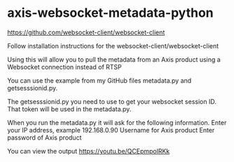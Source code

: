 # axis-websocket-metadata-python

https://github.com/websocket-client/websocket-client

Follow installation instructions for the websocket-client/websocket-client

Using this will allow you to pull the metadata from an Axis product using a Websocket connection instead of RTSP

You can use the example from my GitHub files metadata.py and getsesssionid.py.

The getsesssionid.py you need to use to get your websocket session ID.  That token will be used in the metadata.py.  

When you run the metadata.py it will ask for the following information.
Enter your IP address, example 192.168.0.90
Username for Axis product
Enter password of Axis product

You can view the output https://youtu.be/QCEpmpolRKk
